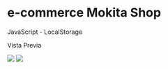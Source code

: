 # e-commerce Mokita Shop

JavaScript - LocalStorage

Vista Previa

![](https://i.postimg.cc/T1XndLwq/Captura-de-pantalla-2023-08-20-a-la-s-00-43-56.png)
![](https://i.postimg.cc/8cBMjpf8/Captura-de-pantalla-2023-08-20-a-la-s-00-43-31.png)

